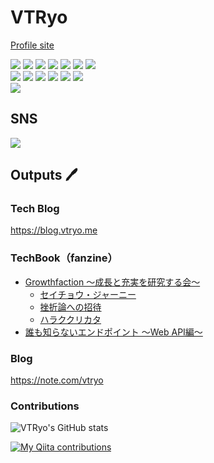 # VTRyo

[Profile site](https://vtryo.me)

![](https://img.shields.io/badge/SRE-from2018-blue.svg?logo=SRE&style=flat)
![](https://img.shields.io/badge/-Ruby-CC342D.svg?logo=ruby&style=flat)
![](https://img.shields.io/badge/-Ruby%20on%20Rails-C00?style=flat&logo=Ruby%20on%20Rails)
![](https://img.shields.io/badge/-Docker-1488C6.svg?logo=docker&style=flat)
![](https://img.shields.io/badge/-Kubernetes-326CE5.svg?logo=kubernetes&style=flat)
![](https://img.shields.io/badge/-Elasticsearch-005571.svg?logo=elasticsearch&style=flat)
![](https://img.shields.io/badge/-Circleci-343434.svg?logo=circleci&style=flat)<br>
![](https://img.shields.io/badge/-Linux-6C6694.svg?logo=linux&style=flat)
![](https://img.shields.io/badge/-Ansible-black.svg?logo=ansible&style=flat)
![](https://img.shields.io/badge/-Terraform-7B42BC.svg?logo=terraform&style=flat)
![](https://img.shields.io/badge/-Mysql-4479A1.svg?logo=mysql&style=flat)
![](https://img.shields.io/badge/-Nginx-269539.svg?logo=nginx&style=flat)
![](https://img.shields.io/badge/redash-ff7964.svg?&style=flat)<br>
![](https://img.shields.io/badge/-Visual%20Studio%20Code-007ACC.svg?logo=visual-studio-code&style=flat)


## SNS

![](https://img.shields.io/twitter/follow/3s_hv?style=social)

## Outputs :pen:

### Tech Blog

https://blog.vtryo.me


### TechBook（fanzine）

* [Growthfaction 〜成長と充実を研究する会〜](https://growthfaction.booth.pm/)
  * [セイチョウ・ジャーニー](https://growthfaction.booth.pm/items/1038923)
  * [挫折論への招待](https://growthfaction.booth.pm/items/1317801)
  * [ハラククリカタ](https://booth.pm/ja/items/2360522)
* [誰も知らないエンドポイント 〜Web API編〜](https://vtryo.booth.pm/)

### Blog

https://note.com/vtryo

### Contributions

![VTRyo's GitHub stats](https://github-readme-stats.vercel.app/api?username=VTRyo&count_private=true&show_icons=true&theme=radical)

[![My Qiita contributions](https://qiita-badge.apiapi.app/s/vtryo/contributions.svg)](http://qiita.com/vtryo)
